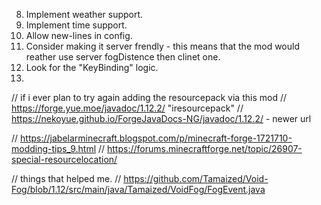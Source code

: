 8.  Implement weather support.
9.  Implement time support. 
13. Allow new-lines in config.
15. Consider making it server frendly - this means that the mod would reather use server fogDistence then clinet one.
17. Look for the "KeyBinding" logic.
20. 

// if i ever plan to try again adding the resourcepack via this mod 
// https://forge.yue.moe/javadoc/1.12.2/ "iresourcepack"
// https://nekoyue.github.io/ForgeJavaDocs-NG/javadoc/1.12.2/ - newer url

// https://jabelarminecraft.blogspot.com/p/minecraft-forge-1721710-modding-tips_9.html
// https://forums.minecraftforge.net/topic/26907-special-resourcelocation/

// things that helped me.
// https://github.com/Tamaized/Void-Fog/blob/1.12/src/main/java/Tamaized/VoidFog/FogEvent.java